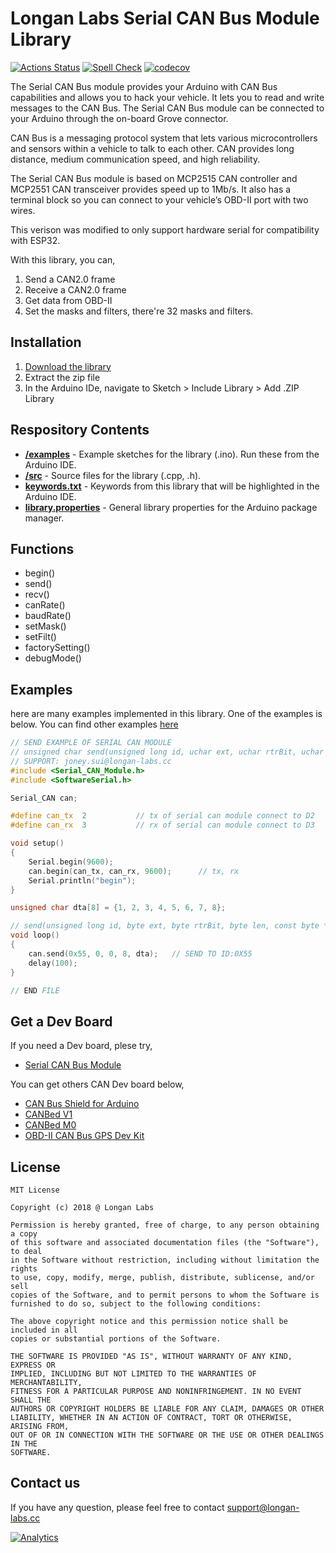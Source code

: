# Longan Labs Serial CAN Bus Module Library

[![Actions Status](https://github.com/arduino/arduino-cli-example/workflows/test/badge.svg)](https://github.com/arduino/arduino-cli-example/actions)
[![Spell Check](https://github.com/arduino/compile-sketches/workflows/Spell%20Check/badge.svg)](https://github.com/arduino/compile-sketches/actions?workflow=Spell+Check)
[![codecov](https://codecov.io/gh/arduino/compile-sketches/branch/main/graph/badge.svg?token=Uv6f1ebMZ4)](https://codecov.io/gh/arduino/compile-sketches)

The Serial CAN Bus module provides your Arduino with CAN Bus capabilities and allows you to hack your vehicle. It lets you to read and write messages to the CAN Bus. The Serial CAN Bus module can be connected to your Arduino through the on-board Grove connector.

CAN Bus is a messaging protocol system that lets various microcontrollers and sensors within a vehicle to talk to each other. CAN provides long distance, medium communication speed, and high reliability.

The Serial CAN Bus module is based on MCP2515 CAN controller and MCP2551 CAN transceiver provides speed up to 1Mb/s. It also has a terminal block so you can connect to your vehicle’s OBD-II port with two wires.

This verison was modified to only support hardware serial for compatibility with ESP32.

With this library, you can,

1. Send a CAN2.0 frame
2. Receive a CAN2.0 frame
3. Get data from OBD-II
4. Set the masks and filters, there're 32 masks and filters. 

## Installation

1. [Download the library](https://github.com/Longan-Labs/Serial_CAN_Arduino/archive/refs/heads/master.zip)
2. Extract the zip file
3. In the Arduino IDe, navigate to Sketch > Include Library > Add .ZIP Library

## Respository Contents

* [**/examples**](./examples) - Example sketches for the library (.ino). Run these from the Arduino IDE.
* [**/src**](./src) - Source files for the library (.cpp, .h).
* [**keywords.txt**](./keywords.txt) - Keywords from this library that will be highlighted in the Arduino IDE.
* [**library.properties**](./library.properties) - General library properties for the Arduino package manager.

## Functions

- begin()
- send()
- recv()
- canRate()
- baudRate()
- setMask()
- setFilt()
- factorySetting()
- debugMode()

## Examples

here are many examples implemented in this library. One of the examples is below. You can find other examples [here](./examples)

```Cpp
// SEND EXAMPLE OF SERIAL CAN MODULE
// unsigned char send(unsigned long id, uchar ext, uchar rtrBit, uchar len, const uchar *buf);
// SUPPORT: joney.sui@longan-labs.cc
#include <Serial_CAN_Module.h>
#include <SoftwareSerial.h>

Serial_CAN can;

#define can_tx  2           // tx of serial can module connect to D2
#define can_rx  3           // rx of serial can module connect to D3

void setup()
{
    Serial.begin(9600);
    can.begin(can_tx, can_rx, 9600);      // tx, rx
    Serial.println("begin");
}

unsigned char dta[8] = {1, 2, 3, 4, 5, 6, 7, 8};

// send(unsigned long id, byte ext, byte rtrBit, byte len, const byte *buf);
void loop()
{
    can.send(0x55, 0, 0, 8, dta);   // SEND TO ID:0X55
    delay(100);
}

// END FILE
```

## Get a Dev Board

If you need a Dev board, plese try,

- [Serial CAN Bus Module](https://www.longan-labs.cc/1030001.html)

You can get others CAN Dev board below,

- [CAN Bus Shield for Arduino](https://www.longan-labs.cc/1030016.html)
- [CANBed V1](https://www.longan-labs.cc/1030008.html)
- [CANBed M0](https://www.longan-labs.cc/1030014.html)
- [OBD-II CAN Bus GPS Dev Kit](https://www.longan-labs.cc/1030003.html)

## License

```
MIT License

Copyright (c) 2018 @ Longan Labs

Permission is hereby granted, free of charge, to any person obtaining a copy
of this software and associated documentation files (the "Software"), to deal
in the Software without restriction, including without limitation the rights
to use, copy, modify, merge, publish, distribute, sublicense, and/or sell
copies of the Software, and to permit persons to whom the Software is
furnished to do so, subject to the following conditions:

The above copyright notice and this permission notice shall be included in all
copies or substantial portions of the Software.

THE SOFTWARE IS PROVIDED "AS IS", WITHOUT WARRANTY OF ANY KIND, EXPRESS OR
IMPLIED, INCLUDING BUT NOT LIMITED TO THE WARRANTIES OF MERCHANTABILITY,
FITNESS FOR A PARTICULAR PURPOSE AND NONINFRINGEMENT. IN NO EVENT SHALL THE
AUTHORS OR COPYRIGHT HOLDERS BE LIABLE FOR ANY CLAIM, DAMAGES OR OTHER
LIABILITY, WHETHER IN AN ACTION OF CONTRACT, TORT OR OTHERWISE, ARISING FROM,
OUT OF OR IN CONNECTION WITH THE SOFTWARE OR THE USE OR OTHER DEALINGS IN THE
SOFTWARE.
```

## Contact us

If you have any question, please feel free to contact [support@longan-labs.cc](support@longan-labs.cc)


[![Analytics](https://ga-beacon.appspot.com/UA-101965714-1/Longan_CANFD)](https://github.com/igrigorik/ga-beacon)
